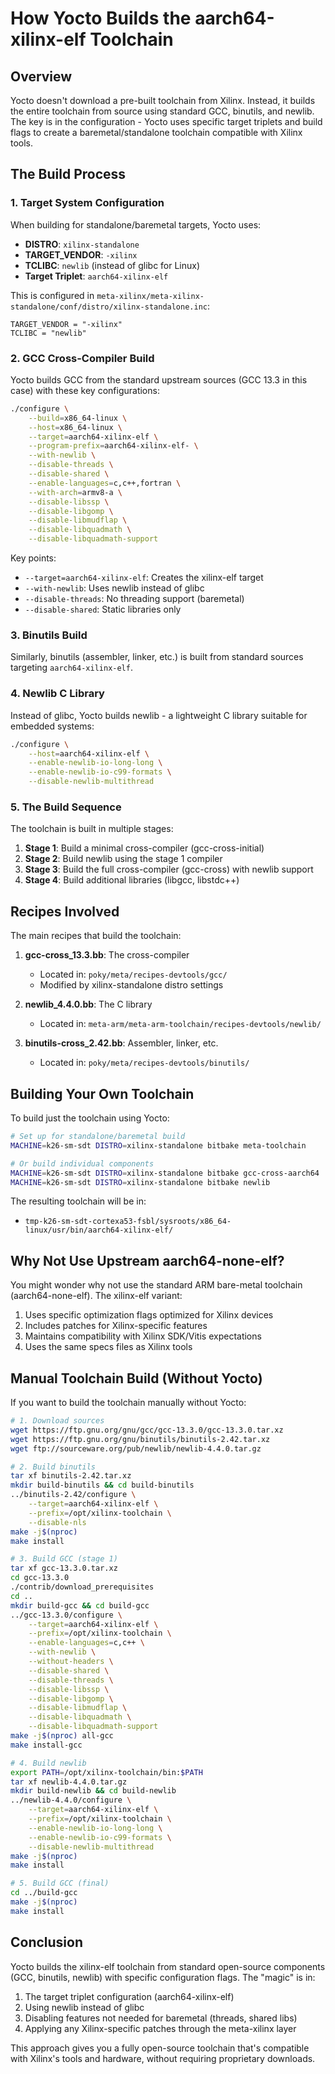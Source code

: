 # How Yocto Builds the aarch64-xilinx-elf Toolchain

## Overview

Yocto doesn't download a pre-built toolchain from Xilinx. Instead, it builds the entire toolchain from source using standard GCC, binutils, and newlib. The key is in the configuration - Yocto uses specific target triplets and build flags to create a baremetal/standalone toolchain compatible with Xilinx tools.

## The Build Process

### 1. Target System Configuration

When building for standalone/baremetal targets, Yocto uses:
- **DISTRO**: `xilinx-standalone`
- **TARGET_VENDOR**: `-xilinx`
- **TCLIBC**: `newlib` (instead of glibc for Linux)
- **Target Triplet**: `aarch64-xilinx-elf`

This is configured in `meta-xilinx/meta-xilinx-standalone/conf/distro/xilinx-standalone.inc`:
```
TARGET_VENDOR = "-xilinx"
TCLIBC = "newlib"
```

### 2. GCC Cross-Compiler Build

Yocto builds GCC from the standard upstream sources (GCC 13.3 in this case) with these key configurations:

```bash
./configure \
    --build=x86_64-linux \
    --host=x86_64-linux \
    --target=aarch64-xilinx-elf \
    --program-prefix=aarch64-xilinx-elf- \
    --with-newlib \
    --disable-threads \
    --disable-shared \
    --enable-languages=c,c++,fortran \
    --with-arch=armv8-a \
    --disable-libssp \
    --disable-libgomp \
    --disable-libmudflap \
    --disable-libquadmath \
    --disable-libquadmath-support
```

Key points:
- `--target=aarch64-xilinx-elf`: Creates the xilinx-elf target
- `--with-newlib`: Uses newlib instead of glibc
- `--disable-threads`: No threading support (baremetal)
- `--disable-shared`: Static libraries only

### 3. Binutils Build

Similarly, binutils (assembler, linker, etc.) is built from standard sources targeting `aarch64-xilinx-elf`.

### 4. Newlib C Library

Instead of glibc, Yocto builds newlib - a lightweight C library suitable for embedded systems:

```bash
./configure \
    --host=aarch64-xilinx-elf \
    --enable-newlib-io-long-long \
    --enable-newlib-io-c99-formats \
    --disable-newlib-multithread
```

### 5. The Build Sequence

The toolchain is built in multiple stages:

1. **Stage 1**: Build a minimal cross-compiler (gcc-cross-initial)
2. **Stage 2**: Build newlib using the stage 1 compiler
3. **Stage 3**: Build the full cross-compiler (gcc-cross) with newlib support
4. **Stage 4**: Build additional libraries (libgcc, libstdc++)

## Recipes Involved

The main recipes that build the toolchain:

1. **gcc-cross_13.3.bb**: The cross-compiler
   - Located in: `poky/meta/recipes-devtools/gcc/`
   - Modified by xilinx-standalone distro settings

2. **newlib_4.4.0.bb**: The C library
   - Located in: `meta-arm/meta-arm-toolchain/recipes-devtools/newlib/`
   
3. **binutils-cross_2.42.bb**: Assembler, linker, etc.
   - Located in: `poky/meta/recipes-devtools/binutils/`

## Building Your Own Toolchain

To build just the toolchain using Yocto:

```bash
# Set up for standalone/baremetal build
MACHINE=k26-sm-sdt DISTRO=xilinx-standalone bitbake meta-toolchain

# Or build individual components
MACHINE=k26-sm-sdt DISTRO=xilinx-standalone bitbake gcc-cross-aarch64
MACHINE=k26-sm-sdt DISTRO=xilinx-standalone bitbake newlib
```

The resulting toolchain will be in:
- `tmp-k26-sm-sdt-cortexa53-fsbl/sysroots/x86_64-linux/usr/bin/aarch64-xilinx-elf/`

## Why Not Use Upstream aarch64-none-elf?

You might wonder why not use the standard ARM bare-metal toolchain (aarch64-none-elf). The xilinx-elf variant:

1. Uses specific optimization flags optimized for Xilinx devices
2. Includes patches for Xilinx-specific features
3. Maintains compatibility with Xilinx SDK/Vitis expectations
4. Uses the same specs files as Xilinx tools

## Manual Toolchain Build (Without Yocto)

If you want to build the toolchain manually without Yocto:

```bash
# 1. Download sources
wget https://ftp.gnu.org/gnu/gcc/gcc-13.3.0/gcc-13.3.0.tar.xz
wget https://ftp.gnu.org/gnu/binutils/binutils-2.42.tar.xz
wget ftp://sourceware.org/pub/newlib/newlib-4.4.0.tar.gz

# 2. Build binutils
tar xf binutils-2.42.tar.xz
mkdir build-binutils && cd build-binutils
../binutils-2.42/configure \
    --target=aarch64-xilinx-elf \
    --prefix=/opt/xilinx-toolchain \
    --disable-nls
make -j$(nproc)
make install

# 3. Build GCC (stage 1)
tar xf gcc-13.3.0.tar.xz
cd gcc-13.3.0
./contrib/download_prerequisites
cd ..
mkdir build-gcc && cd build-gcc
../gcc-13.3.0/configure \
    --target=aarch64-xilinx-elf \
    --prefix=/opt/xilinx-toolchain \
    --enable-languages=c,c++ \
    --with-newlib \
    --without-headers \
    --disable-shared \
    --disable-threads \
    --disable-libssp \
    --disable-libgomp \
    --disable-libmudflap \
    --disable-libquadmath \
    --disable-libquadmath-support
make -j$(nproc) all-gcc
make install-gcc

# 4. Build newlib
export PATH=/opt/xilinx-toolchain/bin:$PATH
tar xf newlib-4.4.0.tar.gz
mkdir build-newlib && cd build-newlib
../newlib-4.4.0/configure \
    --target=aarch64-xilinx-elf \
    --prefix=/opt/xilinx-toolchain \
    --enable-newlib-io-long-long \
    --enable-newlib-io-c99-formats \
    --disable-newlib-multithread
make -j$(nproc)
make install

# 5. Build GCC (final)
cd ../build-gcc
make -j$(nproc)
make install
```

## Conclusion

Yocto builds the xilinx-elf toolchain from standard open-source components (GCC, binutils, newlib) with specific configuration flags. The "magic" is in:
1. The target triplet configuration (aarch64-xilinx-elf)
2. Using newlib instead of glibc
3. Disabling features not needed for baremetal (threads, shared libs)
4. Applying any Xilinx-specific patches through the meta-xilinx layer

This approach gives you a fully open-source toolchain that's compatible with Xilinx's tools and hardware, without requiring proprietary downloads.